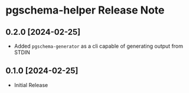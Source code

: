 # pgschema-helper Release Note

## 0.2.0 [2024-02-25]

* Added `pgschema-generator` as a cli capable of generating output from STDIN

## 0.1.0 [2024-02-25]

* Initial Release
